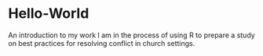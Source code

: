 # Hello-World
An introduction to my work
I am in the process of using R to prepare a study on best practices for resolving conflict in church settings. 
